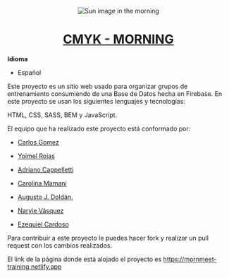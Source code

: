 <p align="center">
  <img src="https://image.flaticon.com/icons/png/128/787/787604.png" alt="Sun image in the morning">
</p>

<a href="https://mornmeet-training.netlify.app/" color="white" target="_blank">
  <h1 align="center">CMYK - MORNING</h1>
</a>

**Idioma**

* Español

Este proyecto es un sitio web usado para organizar grupos de entrenamiento
consumiendo de una Base de Datos hecha en Firebase. En este proyecto
se usan los siguientes lenguajes y tecnologías:

HTML, CSS, SASS, BEM y JavaScript.

El equipo que ha realizado este proyecto está conformado por:

* <a href="https://github.com/Carlosa1Gomez" color="green">Carlos Gomez</a>

* <a href="https://github.com/YoimelDev" color="green">Yoimel Rojas</a>

* <a href="https://github.com/AdriCappelletti" color="green">Adriano Cappelletti</a>

* <a href="https://github.com/csmamani" color="green">Carolina Mamani</a>

* <a href="https://github.com/augustodoldan" color="green">Augusto J. Doldán.</a>

* <a href="https://github.com/narvmtz" color="green">Naryie Vásquez</a>

* <a href="https://github.com/cardosoe" color="green">Ezequiel Cardoso</a>

Para contribuir a este proyecto le puedes hacer fork y realizar un pull request
con los cambios realizados.

El link de la página donde está alojado el proyecto es
<a color="#7D30C4" target="_blank" href="https://mornmeet-training.netlify.app">https://mornmeet-training.netlify.app</a>
